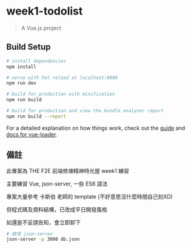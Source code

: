 # week1-todolist

> A Vue.js project

## Build Setup

``` bash
# install dependencies
npm install

# serve with hot reload at localhost:8080
npm run dev

# build for production with minification
npm run build

# build for production and view the bundle analyzer report
npm run build --report
```

For a detailed explanation on how things work, check out the [guide](http://vuejs-templates.github.io/webpack/) and [docs for vue-loader](http://vuejs.github.io/vue-loader).

## 備註

此專案為 THE F2E 前端修煉精神時光屋 week1 練習

主要練習 Vue, json-server, 一些 ES6 語法

專案大量參考 卡斯伯 老師的 template (不好意思沒什麼時間自己刻XD)

但程式碼及資料結構，已改成平日開發風格

如還是不妥請告知，會立即卸下

``` bash
# 啟用 json-server
json-server -p 3000 db.json
```